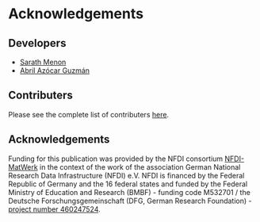 # Acknowledgements

## Developers

-   [Sarath Menon](http://sarathmenon.me)  
-   [Abril Azócar Guzmán](https://www.fz-juelich.de/profile/guzman_a.azocar)


## Contributers

Please see the complete list of contributers [here](https://github.com/pyscal/atomrdf/graphs/contributors).


## Acknowledgements

Funding for this publication was provided by the NFDI consortium [NFDI-MatWerk](https://nfdi-matwerk.de/) in the context of the work of the association German National Research Data Infrastructure (NFDI) e.V. NFDI is financed by the Federal Republic of Germany and the 16 federal states and funded by the Federal Ministry of Education and Research (BMBF) - funding code M532701 / the Deutsche Forschungsgemeinschaft (DFG, German Research Foundation) - [project number 460247524](https://gepris.dfg.de/gepris/projekt/460247524?language=en).